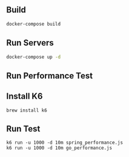 
## Build
```sh
docker-compose build
```
## Run Servers
```sh
docker-compose up -d
```

## Run Performance Test
## Install K6
```
brew install k6
```

## Run Test
```
k6 run -u 1000 -d 10m spring_performance.js
k6 run -u 1000 -d 10m go_performance.js
```
